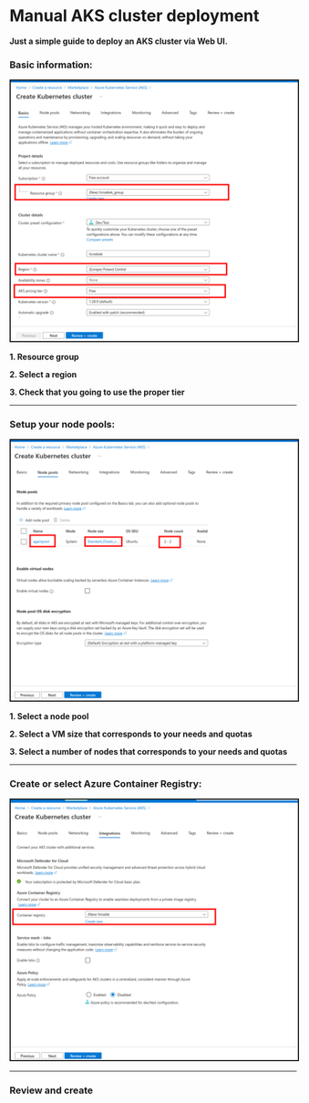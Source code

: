# Manual AKS cluster deployment

**Just a simple guide to deploy an AKS cluster via Web UI.**

### Basic information:

<img src="./basicinfo.png" width="800" border="2px">

**1. Resource group**

**2. Select a region**

**3. Check that you going to use the proper tier**

---

### Setup your node pools:

<img src="./nodepools.png" width="800" border="2px">

**1. Select a node pool**

**2. Select a VM size that corresponds to your needs and quotas**

**3. Select a number of nodes that corresponds to your needs and quotas**

---

### Create or select Azure Container Registry:

<img src="./acr.png" width="800" border="2px">

---

### Review and create
